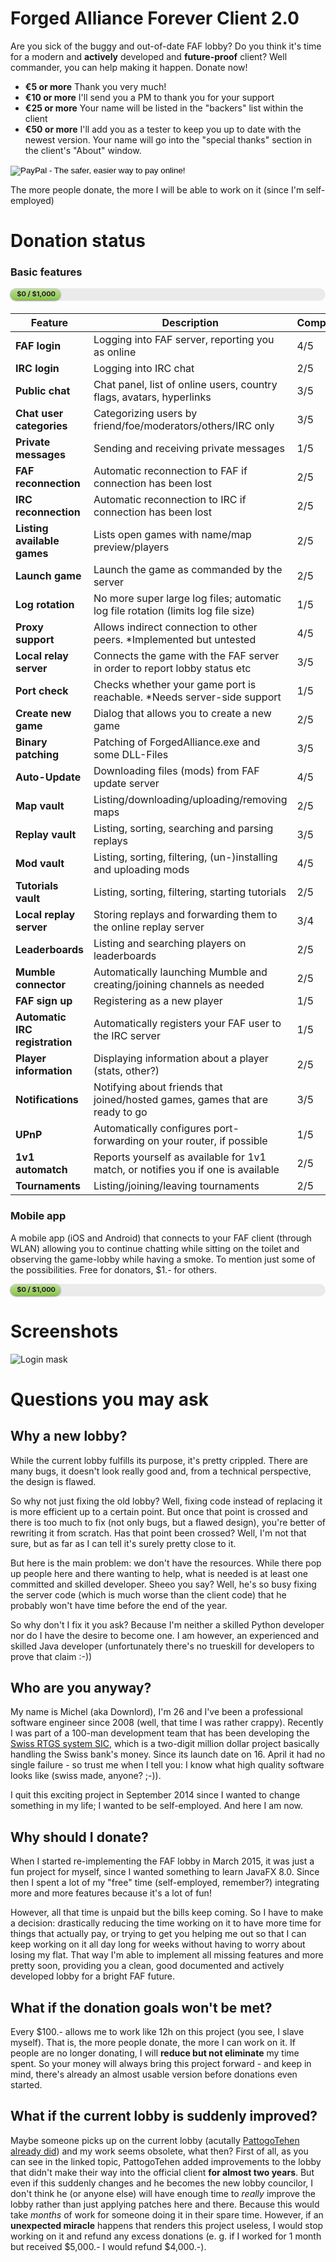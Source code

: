 # Forged Alliance Forever Client 2.0

Are you sick of the buggy and out-of-date FAF lobby? Do you think it's  time for a modern and **actively** developed and **future-proof** client? Well commander, you can help making it happen. Donate now!

- **&euro;5 or more** Thank you very much!
- **&euro;10 or more** I'll send you a PM to thank you for your support
- **&euro;25 or more** Your name will be listed in the "backers" list within the client
- **&euro;50 or more** I'll add you as a tester to keep you up to date with the newest version. Your name will go into the "special thanks" section in the client's "About" window.

<form action="https://www.paypal.com/cgi-bin/webscr" method="post" target="_top">
<input type="hidden" name="cmd" value="_s-xclick">
<input type="hidden" name="hosted_button_id" value="N43Q9PYRJZSNS">
<input type="image" src="https://www.paypalobjects.com/en_US/i/btn/btn_donate_LG.gif" border="0" name="submit" alt="PayPal - The safer, easier way to pay online!">
<img alt="" border="0" src="https://www.paypalobjects.com/de_DE/i/scr/pixel.gif" width="1" height="1">
</form>

The more people donate, the more I will be able to work on it (since I'm self-employed)

# Donation status

### Basic features

<div style="height: 20px; background: #ebebeb; border-radius: 10px; margin-bottom: 20px;">
  <div style="width: 0%;
    min-width: 80px;
    line-height: 16px;
    position:relative;
    float: left;
    box-shadow: inset 0 1px rgba(255, 255, 255, 0.3), 0 1px 2px rgba(0, 0, 0, 0.2);
    height: 18px;
    text-align: right;
    margin: 0 -1px;
    border: 1px solid;
    border-color: #bfbfbf #b3b3b3 #9e9e9e;
    border-radius: 10px;
    background-image: -webkit-linear-gradient(top, #b7dc8e, #99ce5f 70%, #85c440);
    background-image: -moz-linear-gradient(top, #b7dc8e, #99ce5f 70%, #85c440);
    background-image: -o-linear-gradient(top, #b7dc8e, #99ce5f 70%, #85c440);
    background-image: linear-gradient(to bottom, #b7dc8e, #99ce5f 70%, #85c440);">
      <div style="padding: 0 8px; font-size: 11px; font-weight: bold; text-shadow: 0 1px rgba(255, 255, 255, 0.4);">
        $0 / $1,000
      </div>
  </div>
</div>

Feature | Description |Complexity | Status
------------- | ------------- | ------------- | -------------
**FAF login** | Logging into FAF server, reporting you as online | 4/5	| Done |
**IRC login**  | Logging into IRC chat | 2/5 | Done |
**Public chat** | Chat panel, list of online users, country flags, avatars, hyperlinks | 3/5 | Done
**Chat user categories** | Categorizing users by friend/foe/moderators/others/IRC only | 3/5 | Done
**Private messages** | Sending and receiving private messages | 1/5 | Done
**FAF reconnection** | Automatic reconnection to FAF if connection has been lost | 2/5 | Done
**IRC reconnection** | Automatic reconnection to IRC if connection has been lost | 2/5 | Done
**Listing available games** | Lists open games with name/map preview/players | 2/5	| Done
**Launch game** | Launch the game as commanded by the server | 2/5 | Done
**Log rotation** | No more super large log files; automatic log file rotation (limits log file size) | 1/5 | Done
**Proxy support** | Allows indirect connection to other peers. *Implemented but untested | 4/5 | In progress*
**Local relay server** | Connects the game with the FAF server in order to report lobby status etc | 3/5 | Done
**Port check** | Checks whether your game port is reachable. *Needs server-side support | 1/5	| Done*
**Create new game** | Dialog that allows you to create a new game | 2/5 | In progress
**Binary patching** | Patching of ForgedAlliance.exe and some DLL-Files | 3/5 | Done
**Auto-Update** | Downloading files (mods) from FAF update server | 4/5 | Open
**Map vault** | Listing/downloading/uploading/removing maps | 2/5 | Open
**Replay vault** | Listing, sorting, searching and parsing replays | 3/5 | Open
**Mod vault** | Listing, sorting, filtering, (un-)installing and uploading mods | 4/5 | Open
**Tutorials vault** | Listing, sorting, filtering, starting tutorials | 2/5 | Open
**Local replay server** | Storing replays and forwarding them to the online replay server | 3/4 | Open
**Leaderboards** | Listing and searching players on leaderboards | 2/5 | Open
**Mumble connector** | Automatically launching Mumble and creating/joining channels as needed | 2/5 | Open
**FAF sign up** | Registering as a new player | 1/5 | Open
**Automatic IRC registration** | Automatically registers your FAF user to the IRC server | 1/5 | Open
**Player information** | Displaying information about a player (stats, other?) | 2/5 | Open
**Notifications** | Notifying about friends that joined/hosted games, games that are ready to go | 3/5 | Open
**UPnP** | Automatically configures port-forwarding on your router, if possible | 1/5 | Open
**1v1 automatch** | Reports yourself as available for 1v1 match, or notifies you if one is available | 2/5 | Open
**Tournaments** | Listing/joining/leaving tournaments | 2/5 | Open

### Mobile app

A mobile app (iOS and Android) that connects to your FAF client (through WLAN) allowing you to continue chatting while sitting on the toilet and observing the game-lobby while having a smoke. To mention just some of the possibilities.
Free for donators, $1.- for others.

<div style="height: 20px; background: #ebebeb; border-radius: 10px; margin-bottom: 20px;">
  <div style="width: 0%;
    min-width: 80px;
    line-height: 16px;
    position:relative;
    float: left;
    box-shadow: inset 0 1px rgba(255, 255, 255, 0.3), 0 1px 2px rgba(0, 0, 0, 0.2);
    height: 18px;
    text-align: right;
    margin: 0 -1px;
    border: 1px solid;
    border-color: #bfbfbf #b3b3b3 #9e9e9e;
    border-radius: 10px;
    background-image: -webkit-linear-gradient(top, #b7dc8e, #99ce5f 70%, #85c440);
    background-image: -moz-linear-gradient(top, #b7dc8e, #99ce5f 70%, #85c440);
    background-image: -o-linear-gradient(top, #b7dc8e, #99ce5f 70%, #85c440);
    background-image: linear-gradient(to bottom, #b7dc8e, #99ce5f 70%, #85c440);">
      <div style="padding: 0 8px; font-size: 11px; font-weight: bold; text-shadow: 0 1px rgba(255, 255, 255, 0.4);">
        $0 / $1,000
      </div>
  </div>
</div>

# Screenshots

![Login mask](https://raw.githubusercontent.com/micheljung/faf-java-client/master/screenshots/login-mask.png "Login mask")

# Questions you may ask

## Why a new lobby?

While the current lobby fulfills its purpose, it's pretty crippled. There are many bugs, it doesn't look really good and, from a technical perspective, the design is flawed.

So why not just fixing the old lobby? Well, fixing code instead of replacing it is more efficient up to a certain point. But once that point is crossed and there is too much to fix (not only bugs, but a flawed design), you're better of rewriting it from scratch. Has that point been crossed? Well, I'm not that sure, but as far as I can tell it's surely pretty close to it.

But here is the main problem: we don't have the resources. While there pop up people here and there wanting to help, what is needed is at least one committed and skilled developer. Sheeo you say? Well, he's so busy fixing the server code (which is much worse than the client code) that he probably won't have time before the end of the year.

So why don't I fix it you ask? Because I'm neither a skilled Python developer nor do I have the desire to become one. I am however, an experienced and skilled Java developer (unfortunately there's no trueskill for developers to prove that claim :-))

## Who are you anyway?

My name is Michel (aka Downlord), I'm 26 and I've been a professional software engineer since 2008 (well, that time I was rather crappy). Recently  I was part of a 100-man development team that has been developing the [Swiss RTGS system SIC](http://www.six-interbank-clearing.com/en/home/payment-services/sic/sic4-new-sic-architecture.html), which is a two-digit million dollar project basically handling the Swiss bank's money. Since its launch date on 16. April it had no single failure - so trust me when I tell you: I know what high quality software looks like (swiss made, anyone? ;-)).

I quit this exciting project in September 2014 since I wanted to change something in my life; I wanted to be self-employed. And here I am now.

## Why should I donate?

When I started re-implementing the FAF lobby in March 2015, it was just a fun project for myself, since I wanted something to learn JavaFX 8.0. Since then I spent a lot of my "free" time (self-employed, remember?) integrating more and more features because it's a lot of fun!

However, all that time is unpaid but the bills keep coming. So I have to make a decision: drastically reducing the time working on it to have more time for things that actually pay, or trying to get you helping me out so that I can keep working on it all day long for weeks without having to worry about losing my flat. That way I'm able to implement all missing features and more pretty soon, providing you a clean, good documented and actively developed lobby for a bright FAF future.

## What if the donation goals won't be met?

Every $100.- allows me to work like 12h on this project (you see, I slave myself). That is, the more people donate, the more I can work on it. If people are no longer donating, I will **reduce but not eliminate** my time spent. So your money will always bring this project forward - and keep in mind, there's already an almost usable version before donations even started.

## What if the current lobby is suddenly improved?

Maybe someone picks up on the current lobby (acutally [PattogoTehen already did](http://forums.faforever.com/forums/viewtopic.php?f=45&t=5633)) and my work seems obsolete, what then? First of all, as you can see in the linked topic, PattogoTehen added improvements to the lobby that didn't make their way into the official client **for almost two years**. But even if this suddenly changes and he becomes the new lobby councilor, I don't think he (or anyone else) will have enough time to *really* improve the lobby rather than just applying patches here and there. Because this would take *months* of work for someone doing it in their spare time. However, if an **unexpected miracle** happens that renders this project useless, I would stop working on it and refund any excess donations (e. g. if I worked for 1 month but received $5,000.- I would refund $4,000.-).
